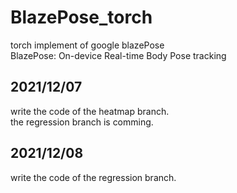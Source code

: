 # BlazePose_torch  

torch implement of google blazePose  
BlazePose: On-device Real-time Body Pose tracking  

## 2021/12/07  

write the code of the heatmap branch.  
the regression branch is comming.

## 2021/12/08  

write the code of the regression branch.  
